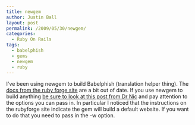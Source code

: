 ```yaml
---
title: newgem
author: Justin Ball
layout: post
permalink: /2009/05/30/newgem/
categories:
  - Ruby On Rails
tags:
  - babelphish
  - gems
  - newgem
  - ruby
---
```

I've been using newgem to build Babelphish (translation helper thing). The [docs from the ruby forge site][1] are a bit out of date. If you use newgem to build anything [be sure to look at this post from Dr Nic][2] and pay attention to the options you can pass in. In particular I noticed that the instructions on the rubyforge site indicate the gem will build a default website. If you want to do that you need to pass in the -w option.

 [1]: http://newgem.rubyforge.org/
 [2]: http://drnicwilliams.com/2008/10/31/newgem-100-all-thanks-to-cucumber/